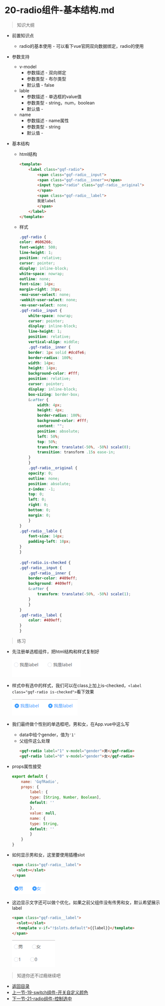 # 20-radio组件-基本结构.md

> 知识大纲

* 前置知识点
    * radio的基本使用 - 可以看下vue官网双向数据绑定，radio的使用

* 参数支持
    * v-model
        * 参数描述 - 双向绑定
        * 参数类型 - 布尔类型
        * 默认值 - false
    * lable
        * 参数描述 - 单选框的value值
        * 参数类型 - string，num，boolean
        * 默认值 - 
    * name
        * 参数描述 - name属性 
        * 参数类型 - string
        * 默认值 -    

* 基本结构
    * html结构
        ```html
        <template>
            <label class="gqf-radio">
                <span class="gqf-radio__input">
                <span class="gqf-radio__inner"></span>
                <input type="radio" class="gqf-radio__original">
                </span>
                <span class="gqf-radio__label">
                我是label
                </span>
            </label>
        </template>        
        ```
    * 样式
        ```scss
        .gqf-radio {
        color: #606266;
        font-weight: 500;
        line-height: 1;
        position: relative;
        cursor: pointer;
        display: inline-block;
        white-space: nowrap;
        outline: none;
        font-size: 14px;
        margin-right: 30px;
        -moz-user-select: none;
        -webkit-user-select: none;
        -ms-user-select: none;
        .gqf-radio__input {
            white-space: nowrap;
            cursor: pointer;
            display: inline-block;
            line-height: 1;
            position: relative;
            vertical-align: middle;
            .gqf-radio__inner {
            border: 1px solid #dcdfe6;
            border-radius: 100%;
            width: 14px;
            height: 14px;
            background-color: #fff;
            position: relative;
            cursor: pointer;
            display: inline-block;
            box-sizing: border-box;
            &:after {
                width: 4px;
                height: 4px;
                border-radius: 100%;
                background-color: #fff;
                content: "";
                position: absolute;
                left: 50%;
                top: 50%;
                transform: translate(-50%, -50%) scale(0);
                transition: transform .15s ease-in;
            }
            }
            .gqf-radio__original {
            opacity: 0;
            outline: none;
            position: absolute;
            z-index: -1;
            top: 0;
            left: 0;
            right: 0;
            bottom: 0;
            margin: 0;
            }
        }
        .gqf-radio__lable {
            font-size: 14px;
            padding-left: 10px;
        }
        }

        .gqf-radio.is-checked {
        .gqf-radio__input {
            .gqf-radio__inner {
            border-color: #409eff;
            background: #409eff;
            &:after {
                transform: translate(-50%, -50%) scale(1);
            }
            }
        }
        .gqf-radio__label {
            color: #409eff;
        }
        }        
        ```

> 练习

* 先注册单选框组件，把html结构和样式复制好

    ![](./images/基本架子.jpg)

* 样式中有选中的样式，我们可以在class上加上is-checked，`<label class="gqf-radio is-checked">`看下效果  

    ![](./images/选中的样式.jpg)

* 我们最终做个性别的单选框吧，男和女，在App.vue中这么写
    * data中给个gender，值为`'1'`    
    * 父组件这么处理
        ```html
        <gqf-radio label="1" v-model="gender">男</gqf-radio>
        <gqf-radio label="0" v-model="gender">女</gqf-radio>        
        ```

* props属性接受
    ```js
    export default {
        name: 'GqfRadio',
        props: {
            label: {
            type: [String, Number, Boolean],
            default: ''
            },
            value: null,
            name: {
            type: String,
            default: ''
            }
        }
    }    
    ```
* 如何显示男和女，这里要使用插槽slot   
    ```html
    <span class="gqf-radio__label">
      <slot></slot>
    </span    
    ```

    ![](./images/显示男和女.jpg)

* 这边显示文字还可以做个优化，如果之前父组件没有传男和女，默认希望展示label  
    ```html
    <span class="gqf-radio__label">
      <slot></slot>
      <template v-if="!$slots.default">{{label}}</template>
    </span>    
    ```

    ![](./images/默认展示label.jpg)


> 知道你还不过瘾继续吧       

* [返回目录](../../README.md)
* [上一节-19-switch组件-开关自定义颜色](../19-switch组件-添加input框/switch组件-添加input框.md)
* [下一节-21-radio组件-控制选中](../21-radio组件-控制选中/radio组件-控制选中.md)